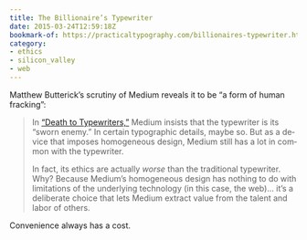 ```yaml
---
title: The Billionaire’s Typewriter
date: 2015-03-24T12:59:18Z
bookmark-of: https://practicaltypography.com/billionaires-typewriter.html
category:
- ethics
- silicon_valley
- web
---
```

Matthew Butterick’s scrutiny of Medium reveals it to be “a form of hu­man frack­ing”:

> In [“Death to Type­writ­ers,”][1] Medium in­sists that the type­writer is its “sworn enemy.” In cer­tain ty­po­graphic de­tails, maybe so. But as a de­vice that im­poses ho­mo­ge­neous de­sign, Medium still has a lot in com­mon with the typewriter.
>
> In fact, its ethics are ac­tu­ally *worse* than the tra­di­tional type­writer. Why? Be­cause Medium’s ho­mo­ge­neous de­sign has noth­ing to do with lim­i­ta­tions of the un­der­ly­ing tech­nol­ogy (in this case, the web)… it’s a de­lib­er­ate choice that lets Medium ex­tract value from the tal­ent and la­bor of others.

Convenience always has a cost.

[1]: https://medium.com/designing-medium/9b7712847639
